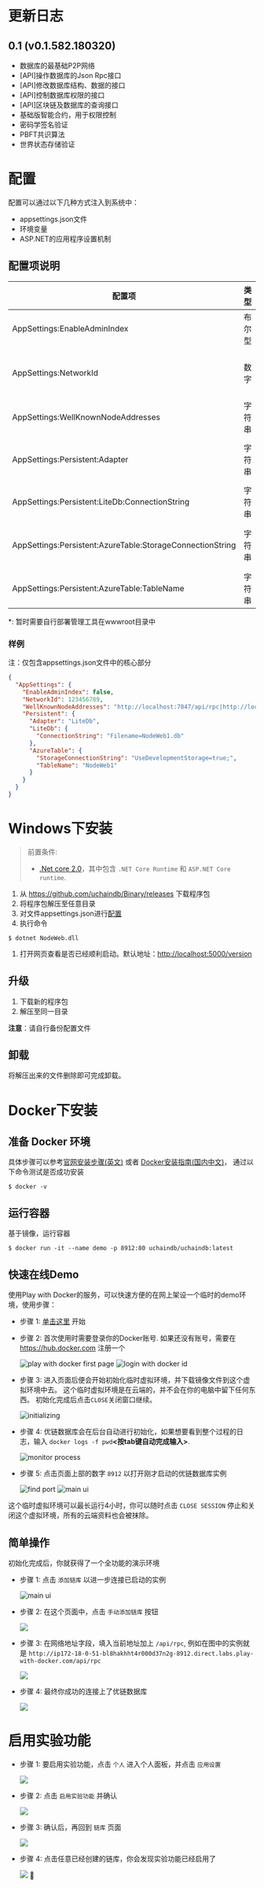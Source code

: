 # 更新日志

## 0.1 (v0.1.582.180320)

* 数据库的最基础P2P网络
* [API]操作数据库的Json Rpc接口
* [API]修改数据库结构、数据的接口
* [API]控制数据库权限的接口
* [API]区块链及数据库的查询接口
* 基础版智能合约，用于权限控制
* 密码学签名验证
* PBFT共识算法
* 世界状态存储验证
# 配置

配置可以通过以下几种方式注入到系统中：

* appsettings.json文件
* 环境变量
* ASP.NET的应用程序设置机制

## 配置项说明

| 配置项                                                    | 类型   | 默认值                        | 描述                                     |
| ---                                                       | ---    | ---                           | ---                                      |
| AppSettings:EnableAdminIndex                              | 布尔型 | false                         | 是否在该节点启动管理工具\*               |
| AppSettings:NetworkId                                     | 数字   | 123456789                     | 优链网络Id，不同网络Id互相不进行通信     |
| AppSettings:WellKnownNodeAddresses                        | 字符串 | 【空】                        | 默认启动时的种子服务器地址               |
| AppSettings:Persistent:Adapter                            | 字符串 | "LiteDb"                      | 存储介质选择，可为`LiteDb`或`AzureTable` |
| AppSettings:Persistent:LiteDb:ConnectionString            | 字符串 | "Filename=NodeWeb1.db"        | 使用LiteDb时的链接字符串                 |
| AppSettings:Persistent:AzureTable:StorageConnectionString | 字符串 | "UseDevelopmentStorage=true;" | 连接AzureTable的链接字符串               |
| AppSettings:Persistent:AzureTable:TableName               | 字符串 | "NodeWeb1"                    | AzureTable的表名称                       |

\*: 暂时需要自行部署管理工具在wwwroot目录中

### 样例

注：仅包含appsettings.json文件中的核心部分

```json
{
  "AppSettings": {
    "EnableAdminIndex": false,
    "NetworkId": 123456789,
    "WellKnownNodeAddresses": "http://localhost:7847/api/rpc|http://localhost:7848/api/rpc|http://localhost:7849/api/rpc|http://localhost:7850/api/rpc|http://localhost:7851/api/rpc",
    "Persistent": {
      "Adapter": "LiteDb",
      "LiteDb": {
        "ConnectionString": "Filename=NodeWeb1.db"
      },
      "AzureTable": {
        "StorageConnectionString": "UseDevelopmentStorage=true;",
        "TableName": "NodeWeb1"
      }
    }
  }
}
```
# Windows下安装

> 前置条件:
> * [.Net core 2.0](https://www.microsoft.com/net/download/Windows/run)，其中包含 `.NET Core Runtime` 和 `ASP.NET Core runtime`.

1. 从 <https://github.com/uchaindb/Binary/releases> 下载程序包
1. 将程序包解压至任意目录
1. 对文件appsettings.json进行[配置](?file=02-安装/2-配置 "配置")
1. 执行命令
  ```
  $ dotnet NodeWeb.dll
  ```
1. 打开网页查看是否已经顺利启动。默认地址：<http://localhost:5000/version>

## 升级

1. 下载新的程序包
2. 解压至同一目录

**注意**：请自行备份配置文件

## 卸载

将解压出来的文件删除即可完成卸载。
# Docker下安装

## 准备 Docker 环境

具体步骤可以参考[官网安装步骤(英文)](https://docs.docker.com/install/)
或者 [Docker安装指南(国内中文)](https://yeasy.gitbooks.io/docker_practice/content/install/)，
通过以下命令测试是否成功安装

```
$ docker -v
```

## 运行容器

基于镜像，运行容器

```
$ docker run -it --name demo -p 8912:80 uchaindb/uchaindb:latest
```

## 快速在线Demo

使用Play with Docker的服务，可以快速方便的在网上架设一个临时的demo环境，使用步骤：

* 步骤 1: [单击这里](https://labs.play-with-docker.com/?stack=https://raw.githubusercontent.com/uchaindb/Binary/master/stack.yml) 开始

* 步骤 2: 首次使用时需要登录你的Docker账号. 如果还没有账号，需要在 <https://hub.docker.com> 注册一个

  ![play with docker first page](images/02/pwd-step1.png)
  ![login with docker id](images/02/pwd-step2.png)

* 步骤 3: 进入页面后便会开始初始化临时虚拟环境，并下载镜像文件到这个虚拟环境中去。
  这个临时虚拟环境是在云端的，并不会在你的电脑中留下任何东西。
  初始化完成后点击`CLOSE`关闭窗口继续。

  ![initializing](images/02/pwd-step3.png)

* 步骤 4: 优链数据库会在后台自动进行初始化，如果想要看到整个过程的日志，输入
  `docker logs -f pwd`**&lt;按tab键自动完成输入&gt;**.

  ![monitor process](images/02/pwd-step4.png)

* 步骤 5: 点击页面上部的数字 `8912` 以打开刚才启动的优链数据库实例

  ![find port](images/02/pwd-step5.png)
  ![main ui](images/02/db-step1.png)

这个临时虚拟环境可以最长运行4小时，你可以随时点击 `CLOSE SESSION` 停止和关闭这个虚拟环境，所有的云端资料也会被抹除。

## 简单操作

初始化完成后，你就获得了一个全功能的演示环境

* 步骤 1: 点击 `添加链库` 以进一步连接已启动的实例

  ![main ui](images/02/db-step1.png)

* 步骤 2: 在这个页面中，点击 `手动添加链库` 按钮

  ![](images/02/db-step2.png)

* 步骤 3: 在网络地址字段，填入当前地址加上 `/api/rpc`, 例如在图中的实例就是 `http://ip172-18-0-51-bl8hakhht4r000d37n2g-8912.direct.labs.play-with-docker.com/api/rpc`

  ![](images/02/db-step3.png)

* 步骤 4: 最终你成功的连接上了优链数据库

  ![](images/02/db-step4.png)
# 启用实验功能

* 步骤 1: 要启用实验功能，点击 `个人` 进入个人面板，并点击 `应用设置`

  ![](images/02/exp-step1.png)

* 步骤 2: 点击 `启用实验功能` 并确认

  ![](images/02/exp-step2.png)

* 步骤 3: 确认后，再回到 `链库` 页面

  ![](images/02/exp-step3.png)

* 步骤 4: 点击任意已经创建的链库，你会发现实验功能已经启用了 

  ![](images/02/exp-step4.png)
